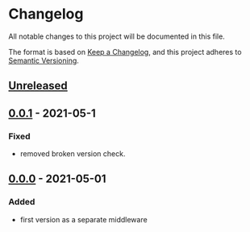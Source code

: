 # Changelog

All notable changes to this project will be documented in this file.

The format is based on [Keep a Changelog](https://keepachangelog.com/en/1.0.0/),
and this project adheres to [Semantic Versioning](https://semver.org/spec/v2.0.0.html).

## [Unreleased]

## [0.0.1] - 2021-05-1

### Fixed

-   removed broken version check.

## [0.0.0] - 2021-05-01

### Added

-	first version as a separate middleware

[unreleased]: https://github.com/pinecone-router/middleware-render/compare/v0.0.0...HEAD
[0.0.0]: https://github.com/pinecone-router/middleware-render/compare/v0.0.0...v0.0.0
[0.0.1]: https://github.com/pinecone-router/middleware-render/compare/v0.0.0...v0.0.1
